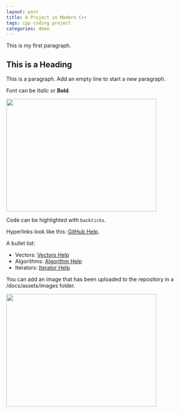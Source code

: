 ```yaml
---
layout: post
title: A Project in Modern C++
tags: cpp coding project
categories: demo
---
```

 
This is my first paragraph.
 
## This is a Heading
 
This is a paragraph. Add an empty line to start a new paragraph.
 
Font can be *Italic* or **Bold**.

<img src="https://i629.photobucket.com/albums/uu14/dilan49/dilans%20dillies/DancingMan.gif" width="400" height="300">
 
Code can be highlighted with `backticks`.
 
Hyperlinks look like this: [GitHub Help](https://help.github.com/).
 
A bullet list:
 
- Vectors: [Vectors Help](https://www.geeksforgeeks.org/vector-in-cpp-stl/)
- Algorithms: [Algorithm Help](https://www.programiz.com/cpp-programming/algorithm)
- Iterators: [Iterator Help](https://www.w3schools.com/cpp/cpp_iterators.asp)
 
You can add an image that has been uploaded to the repository in a /docs/assets/images folder.
 
<img src="https://raw.githubusercontent.com/melgineer/digital-rain-test-cpp/main/docs/assets/images/DigitalRainDev1.png" width="400" height="300">


